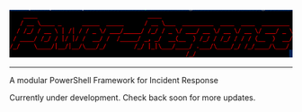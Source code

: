 ![alt text](https://github.com/Asymmetric-InfoSec/Power-Response/blob/master/PR-Extras/Power-Response-Logo.GIF "Sweet Power-Response Logo")
________________________________________________________________________________________________

A modular PowerShell Framework for Incident Response

Currently under development. Check back soon for more updates.

